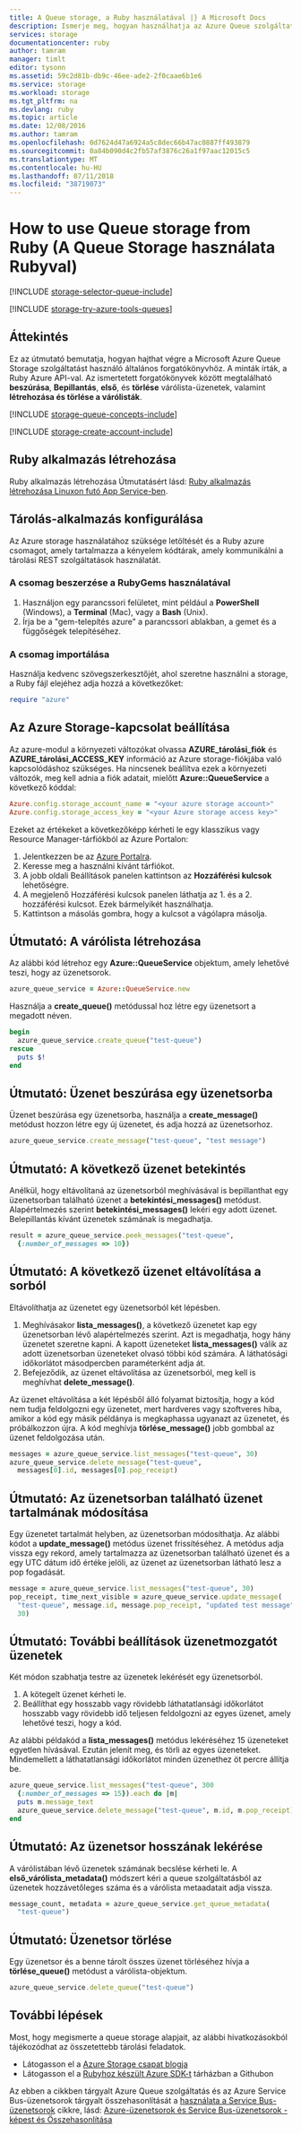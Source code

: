 ```yaml
---
title: A Queue storage, a Ruby használatával |} A Microsoft Docs
description: Ismerje meg, hogyan használhatja az Azure Queue szolgáltatás létrehozása és törlése, üzenetsorok, és helyezze, beolvasása, és törli az üzenetet. Ruby nyelven írt mintát.
services: storage
documentationcenter: ruby
author: tamram
manager: timlt
editor: tysonn
ms.assetid: 59c2d81b-db9c-46ee-ade2-2f0caae6b1e6
ms.service: storage
ms.workload: storage
ms.tgt_pltfrm: na
ms.devlang: ruby
ms.topic: article
ms.date: 12/08/2016
ms.author: tamram
ms.openlocfilehash: 0d7624d47a6924a5c8dec66b47ac0887ff493879
ms.sourcegitcommit: 0a84b090d4c2fb57af3876c26a1f97aac12015c5
ms.translationtype: MT
ms.contentlocale: hu-HU
ms.lasthandoff: 07/11/2018
ms.locfileid: "38719073"
---
```

# <a name="how-to-use-queue-storage-from-ruby"></a>How to use Queue storage from Ruby (A Queue Storage használata Rubyval)
[!INCLUDE [storage-selector-queue-include](../../../includes/storage-selector-queue-include.md)]

[!INCLUDE [storage-try-azure-tools-queues](../../../includes/storage-try-azure-tools-queues.md)]

## <a name="overview"></a>Áttekintés
Ez az útmutató bemutatja, hogyan hajthat végre a Microsoft Azure Queue Storage szolgáltatást használó általános forgatókönyvhöz. A minták írták, a Ruby Azure API-val.
Az ismertetett forgatókönyvek között megtalálható **beszúrása**, **Bepillantás**, **első**, és **törlése** várólista-üzenetek, valamint  **létrehozása és törlése a várólisták**.

[!INCLUDE [storage-queue-concepts-include](../../../includes/storage-queue-concepts-include.md)]

[!INCLUDE [storage-create-account-include](../../../includes/storage-create-account-include.md)]

## <a name="create-a-ruby-application"></a>Ruby alkalmazás létrehozása
Ruby alkalmazás létrehozása Útmutatásért lásd: [Ruby alkalmazás létrehozása Linuxon futó App Service-ben](https://docs.microsoft.com/azure/app-service/containers/quickstart-ruby).

## <a name="configure-your-application-to-access-storage"></a>Tárolás-alkalmazás konfigurálása
Az Azure storage használatához szüksége letöltését és a Ruby azure csomagot, amely tartalmazza a kényelem kódtárak, amely kommunikálni a tárolási REST szolgáltatások használatát.

### <a name="use-rubygems-to-obtain-the-package"></a>A csomag beszerzése a RubyGems használatával
1. Használjon egy parancssori felületet, mint például a **PowerShell** (Windows), a **Terminal** (Mac), vagy a **Bash** (Unix).
2. Írja be a "gem-telepítés azure" a parancssori ablakban, a gemet és a függőségek telepítéséhez.

### <a name="import-the-package"></a>A csomag importálása
Használja kedvenc szövegszerkesztőjét, ahol szeretne használni a storage, a Ruby fájl elejéhez adja hozzá a következőket:

```ruby
require "azure"
```

## <a name="setup-an-azure-storage-connection"></a>Az Azure Storage-kapcsolat beállítása
Az azure-modul a környezeti változókat olvassa **AZURE\_tárolási\_fiók** és **AZURE\_tárolási\_ACCESS_KEY** információ az Azure storage-fiókjába való kapcsolódáshoz szükséges. Ha nincsenek beállítva ezek a környezeti változók, meg kell adnia a fiók adatait, mielőtt **Azure::QueueService** a következő kóddal:

```ruby
Azure.config.storage_account_name = "<your azure storage account>"
Azure.config.storage_access_key = "<your Azure storage access key>"
```

Ezeket az értékeket a következőképp kérheti le egy klasszikus vagy Resource Manager-tárfiókból az Azure Portalon:

1. Jelentkezzen be az [Azure Portalra](https://portal.azure.com).
2. Keresse meg a használni kívánt tárfiókot.
3. A jobb oldali Beállítások panelen kattintson az **Hozzáférési kulcsok** lehetőségre.
4. A megjelenő Hozzáférési kulcsok panelen láthatja az 1. és a 2. hozzáférési kulcsot. Ezek bármelyikét használhatja. 
5. Kattintson a másolás gombra, hogy a kulcsot a vágólapra másolja. 

## <a name="how-to-create-a-queue"></a>Útmutató: A várólista létrehozása
Az alábbi kód létrehoz egy **Azure::QueueService** objektum, amely lehetővé teszi, hogy az üzenetsorok.

```ruby
azure_queue_service = Azure::QueueService.new
```

Használja a **create_queue()** metódussal hoz létre egy üzenetsort a megadott néven.

```ruby
begin
  azure_queue_service.create_queue("test-queue")
rescue
  puts $!
end
```

## <a name="how-to-insert-a-message-into-a-queue"></a>Útmutató: Üzenet beszúrása egy üzenetsorba
Üzenet beszúrása egy üzenetsorba, használja a **create_message()** metódust hozzon létre egy új üzenetet, és adja hozzá az üzenetsorhoz.

```ruby
azure_queue_service.create_message("test-queue", "test message")
```

## <a name="how-to-peek-at-the-next-message"></a>Útmutató: A következő üzenet betekintés
Anélkül, hogy eltávolítaná az üzenetsorból meghívásával is bepillanthat egy üzenetsorban található üzenet a **betekintési\_messages()** metódust. Alapértelmezés szerint **betekintési\_messages()** lekéri egy adott üzenet. Belepillantás kívánt üzenetek számának is megadhatja.

```ruby
result = azure_queue_service.peek_messages("test-queue",
  {:number_of_messages => 10})
```

## <a name="how-to-dequeue-the-next-message"></a>Útmutató: A következő üzenet eltávolítása a sorból
Eltávolíthatja az üzenetet egy üzenetsorból két lépésben.

1. Meghívásakor **lista\_messages()**, a következő üzenetet kap egy üzenetsorban lévő alapértelmezés szerint. Azt is megadhatja, hogy hány üzenetet szeretne kapni. A kapott üzeneteket **lista\_messages()** válik az adott üzenetsorban üzeneteket olvasó többi kód számára. A láthatósági időkorlátot másodpercben paraméterként adja át.
2. Befejeződik, az üzenet eltávolítása az üzenetsorból, meg kell is meghívhat **delete_message()**.

Az üzenet eltávolítása a két lépésből álló folyamat biztosítja, hogy a kód nem tudja feldolgozni egy üzenetet, mert hardveres vagy szoftveres hiba, amikor a kód egy másik példánya is megkaphassa ugyanazt az üzenetet, és próbálkozzon újra. A kód meghívja **törlése\_message()** jobb gombbal az üzenet feldolgozása után.

```ruby
messages = azure_queue_service.list_messages("test-queue", 30)
azure_queue_service.delete_message("test-queue", 
  messages[0].id, messages[0].pop_receipt)
```

## <a name="how-to-change-the-contents-of-a-queued-message"></a>Útmutató: Az üzenetsorban található üzenet tartalmának módosítása
Egy üzenetet tartalmát helyben, az üzenetsorban módosíthatja. Az alábbi kódot a **update_message()** metódus üzenet frissítéséhez. A metódus adja vissza egy rekord, amely tartalmazza az üzenetsorban található üzenet és a egy UTC dátum idő értéke jelöli, az üzenet az üzenetsorban látható lesz a pop fogadását.

```ruby
message = azure_queue_service.list_messages("test-queue", 30)
pop_receipt, time_next_visible = azure_queue_service.update_message(
  "test-queue", message.id, message.pop_receipt, "updated test message", 
  30)
```

## <a name="how-to-additional-options-for-dequeuing-messages"></a>Útmutató: További beállítások üzenetmozgatót üzenetek
Két módon szabhatja testre az üzenetek lekérését egy üzenetsorból.

1. A kötegelt üzenet kérheti le.
2. Beállíthat egy hosszabb vagy rövidebb láthatatlansági időkorlátot hosszabb vagy rövidebb idő teljesen feldolgozni az egyes üzenet, amely lehetővé teszi, hogy a kód.

Az alábbi példakód a **lista\_messages()** metódus lekéréséhez 15 üzeneteket egyetlen hívásával. Ezután jelenít meg, és törli az egyes üzeneteket. Mindemellett a láthatatlansági időkorlátot minden üzenethez öt percre állítja be.

```ruby
azure_queue_service.list_messages("test-queue", 300
  {:number_of_messages => 15}).each do |m|
  puts m.message_text
  azure_queue_service.delete_message("test-queue", m.id, m.pop_receipt)
end
```

## <a name="how-to-get-the-queue-length"></a>Útmutató: Az üzenetsor hosszának lekérése
A várólistában lévő üzenetek számának becslése kérheti le. A **első\_várólista\_metadata()** módszert kéri a queue szolgáltatásból az üzenetek hozzávetőleges száma és a várólista metaadatait adja vissza.

```ruby
message_count, metadata = azure_queue_service.get_queue_metadata(
  "test-queue")
```

## <a name="how-to-delete-a-queue"></a>Útmutató: Üzenetsor törlése
Egy üzenetsor és a benne tárolt összes üzenet törléséhez hívja a **törlése\_queue()** metódust a várólista-objektum.

```ruby
azure_queue_service.delete_queue("test-queue")
```

## <a name="next-steps"></a>További lépések
Most, hogy megismerte a queue storage alapjait, az alábbi hivatkozásokból tájékozódhat az összetettebb tárolási feladatok.

* Látogasson el a [Azure Storage csapat blogja](http://blogs.msdn.com/b/windowsazurestorage/)
* Látogasson el a [Rubyhoz készült Azure SDK-t](https://github.com/WindowsAzure/azure-sdk-for-ruby) tárházban a Githubon

Az ebben a cikkben tárgyalt Azure Queue szolgáltatás és az Azure Service Bus-üzenetsorok tárgyalt összehasonlítását a [használata a Service Bus-üzenetsorok](/develop/ruby/how-to-guides/service-bus-queues/) cikkre, lásd: [Azure-üzenetsorok és Service Bus-üzenetsorok - képest és Összehasonlítása](../../service-bus-messaging/service-bus-azure-and-service-bus-queues-compared-contrasted.md)